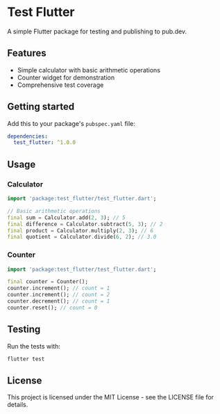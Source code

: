 # Test Flutter

A simple Flutter package for testing and publishing to pub.dev.

## Features

- Simple calculator with basic arithmetic operations
- Counter widget for demonstration
- Comprehensive test coverage

## Getting started

Add this to your package's `pubspec.yaml` file:

```yaml
dependencies:
  test_flutter: ^1.0.0
```

## Usage

### Calculator

```dart
import 'package:test_flutter/test_flutter.dart';

// Basic arithmetic operations
final sum = Calculator.add(2, 3); // 5
final difference = Calculator.subtract(5, 3); // 2
final product = Calculator.multiply(2, 3); // 6
final quotient = Calculator.divide(6, 2); // 3.0
```

### Counter

```dart
import 'package:test_flutter/test_flutter.dart';

final counter = Counter();
counter.increment(); // count = 1
counter.increment(); // count = 2
counter.decrement(); // count = 1
counter.reset(); // count = 0
```

## Testing

Run the tests with:

```bash
flutter test
```

## License

This project is licensed under the MIT License - see the LICENSE file for details.
